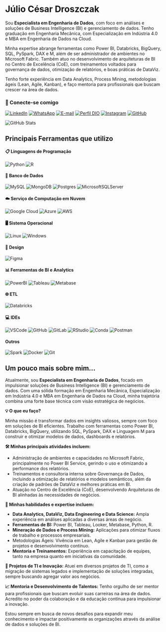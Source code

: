 # Júlio César Droszczak

Sou **Especialista em Engenharia de Dados**, com foco em análises e soluções de Business Intelligence (BI) e gerenciamento de dados. Tenho graduação em Engenharia Mecânica, com Especialização em Indústria 4.0 e MBA em Engenharia de Dados na Cloud.

Minha expertise abrange ferramentas como Power BI, Databricks, BigQuery, SQL, PySpark, DAX e M, além de ser administrador de ambientes no Microsoft Fabric. Também atuo no desenvolvimento de arquiteturas de BI no Centro de Excelência (CoE), com treinamentos voltados para governança de dados, otimização de relatórios, e boas práticas de DataViz.

Tenho forte experiência em Data Analytics, Process Mining, metodologias ágeis (Lean, Agile, Kanban), e faço mentoria para profissionais que buscam crescer na área de dados.

### 🔗 Conecte-se comigo

[![LinkedIn](https://img.shields.io/badge/LinkedIn-0077B5?style=for-the-badge&logo=linkedin&logoColor=white)](https://www.linkedin.com/in/julio-cesar-droszczak/)
[![WhatsApp](https://img.shields.io/badge/WhatsApp-25D366?style=for-the-badge&logo=whatsapp&logoColor=white)](https://wa.me/+55041999543814)
[![E-mail](https://img.shields.io/badge/-Email-000?style=for-the-badge&logo=microsoft-outlook&logoColor=E94D5F)](mailto:julio.droszczak@ufpr.br)
[![Perfil DIO](https://img.shields.io/badge/-Meu%20Perfil%20na%20DIO-30A3DC?style=for-the-badge)](https://www.dio.me/users/julio_droszczak_48198/)
[![Instagram](https://img.shields.io/badge/-Instagram-%23E4405F?style=for-the-badge&logo=instagram&logoColor=white)](https://www.instagram.com/juliocesardroszczak/)
[![GitHub](https://img.shields.io/badge/GitHub-100000?style=for-the-badge&logo=github&logoColor=white)](https://github.com/Droszczak/)

![GitHub Stats](https://github-readme-stats.vercel.app/api?username=Droszczak&theme=transparent&bg_color=151515&border_color=9f9f9f&show_icons=true&icon_color=79ff97&title_color=fff&text_color=9f9f9f)

## Principais Ferramentas que utilizo

#### 📋 Linguagens de Programação
![Python](https://img.shields.io/badge/Python-FFD43B?style=for-the-badge&logo=python&logoColor=blue)
![R](https://img.shields.io/badge/R-276DC3?style=for-the-badge&logo=r&logoColor=white)

#### 💾 Banco de Dados
![MySQL](https://img.shields.io/badge/MySQL-005C84?style=for-the-badge&logo=mysql&logoColor=white)
![MongoDB](https://img.shields.io/badge/MongoDB-%234ea94b.svg?style=for-the-badge&logo=mongodb&logoColor=white)
![Postgres](https://img.shields.io/badge/postgres-%23316192.svg?style=for-the-badge&logo=postgresql&logoColor=white)
![MicrosoftSQLServer](https://img.shields.io/badge/Microsoft%20SQL%20Server-CC2927?style=for-the-badge&logo=microsoft%20sql%20server&logoColor=white)

#### ☁️ Serviço de Computação em Nuvem
![Google Cloud](https://img.shields.io/badge/GoogleCloud-%234285F4.svg?style=for-the-badge&logo=google-cloud&logoColor=white)
![Azure](https://img.shields.io/badge/azure-%230072C6.svg?style=for-the-badge&logo=microsoftazure&logoColor=white)
![AWS](https://img.shields.io/badge/AWS-%23FF9900.svg?style=for-the-badge&logo=amazon-aws&logoColor=white)

#### 🖥️ Sistema Operacional
![Linux](https://img.shields.io/badge/Linux-000?style=for-the-badge&logo=linux&logoColor=FCC624)
![Windows](https://img.shields.io/badge/Windows-000?style=for-the-badge&logo=windows&logoColor=2CA5E0)

#### 🎨 Design
![Figma](https://img.shields.io/badge/figma-%23F24E1E.svg?style=for-the-badge&logo=figma&logoColor=white)

#### 📊 Ferramentas de BI e Analytics 
![PowerBI](https://img.shields.io/badge/PowerBI-F2C811?style=for-the-badge&logo=Power%20BI&logoColor=white)
![Tableau](https://img.shields.io/badge/Tableau-E97627?style=for-the-badge&logo=Tableau&logoColor=white)
![Metabase](https://img.shields.io/badge/Metabase-509EE3?style=for-the-badge&logo=metabase&logoColor=fff)

#### 🌐 ETL
![Databricks](https://img.shields.io/badge/Databricks-FF3621?style=for-the-badge&logo=Databricks&logoColor=white)

#### 💻 IDEs
![VSCode](https://img.shields.io/badge/VSCode-0078D4?style=for-the-badge&logo=visual%20studio%20code&logoColor=white)
![GitHub](https://img.shields.io/badge/GitHub-100000?style=for-the-badge&logo=github&logoColor=white)
![GitLab](https://img.shields.io/badge/GitLab-330F63?style=for-the-badge&logo=gitlab&logoColor=white)
![RStudio](https://img.shields.io/badge/RStudio-75AADB?style=for-the-badge&logo=RStudio&logoColor=white)
![Conda](https://img.shields.io/badge/conda-342B029.svg?&style=for-the-badge&logo=anaconda&logoColor=white)
![Postman](https://img.shields.io/badge/Postman-FF6C37.svg?style=for-the-badge&logo=Postman&logoColor=white)

#### Outros
![Spark](https://img.shields.io/badge/Apache_Spark-FFFFFF?style=for-the-badge&logo=apachespark&logoColor=#E35A16)
![Docker](https://img.shields.io/badge/Docker-2CA5E0?style=for-the-badge&logo=docker&logoColor=white)
![Git](https://img.shields.io/badge/git-%23F05033.svg?style=for-the-badge&logo=git&logoColor=white)

## Um pouco mais sobre mim...

Atualmente, sou **Especialista em Engenharia de Dados**, focado em impulsionar soluções de Business Intelligence (BI) e gerenciamento de dados. Com uma sólida formação em Engenharia Mecânica, Especialização em Indústria 4.0 e MBA em Engenharia de Dados na Cloud, minha trajetória combina uma forte base técnica com visão estratégica de negócios.

**💡 O que eu faço?**

Minha missão é transformar dados em insights valiosos, sempre com foco em soluções de BI eficientes. Trabalho com ferramentas como Power BI, Databricks, BigQuery, utilizando SQL, PySpark, DAX e Linguagem M para construir e otimizar modelos de dados, dashboards e relatórios.

**🛠 Minhas principais atividades incluem:**
* Administração de ambientes e capacidades no Microsoft Fabric, principalmente no Power BI Service, gerindo o uso e otimizando a performance dos relatórios.
* Treinamentos e consultoria interna sobre Governança de Dados, incluindo a otimização de relatórios e modelos semânticos, além da criação de padrões de DataViz e melhores práticas em BI.
* Atuação no Centro de Excelência (CoE), desenvolvendo Arquiteturas de BI alinhadas às necessidades de negócios.

**🚀 Minhas habilidades e expertise incluem:**
* **Data Analytics, DataViz, Data Engineering e Data Science:** Ampla experiência em análises aplicadas a diversas áreas de negócio.
* **Ferramentas de BI:** Power BI, Tableau, Looker, Metabase, Python, R.
* **Mineração de Dados e Process Mining:** Aplicações para otimizar fluxos de trabalho e processos empresariais.
* Metodologias Ágeis: Vivência em Lean, Agile e Kanban para gestão de projetos e desenvolvimento contínuo.
* **Mentoria e Treinamentos:** Experiência em capacitação de equipes, tanto na empresa quanto em iniciativas da comunidade.

**🔧 Projetos de TI e Inovação:** Atuei em diversos projetos de TI, como a migração de sistemas legados e implementação de soluções integradas, sempre buscando agregar valor aos negócios.

**📈 Mentoria e Desenvolvimento de Talentos:** Tenho orgulho de ser mentor para profissionais que buscam evoluir suas carreiras na área de dados. Acredito no poder da colaboração e da educação contínua para impulsionar a inovação.

Estou sempre em busca de novos desafios para expandir meu conhecimento e impactar positivamente as organizações através da análise de dados e soluções de BI.